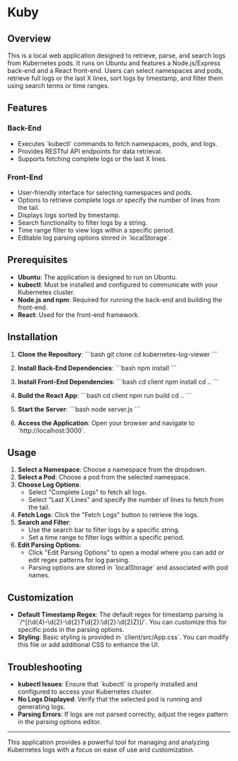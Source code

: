 # Kuby

## Overview

This is a local web application designed to retrieve, parse, and search logs from Kubernetes pods. It runs on Ubuntu and features a Node.js/Express back-end and a React front-end. Users can select namespaces and pods, retrieve full logs or the last X lines, sort logs by timestamp, and filter them using search terms or time ranges.

## Features

### Back-End
- Executes \`kubectl\` commands to fetch namespaces, pods, and logs.
- Provides RESTful API endpoints for data retrieval.
- Supports fetching complete logs or the last X lines.

### Front-End
- User-friendly interface for selecting namespaces and pods.
- Options to retrieve complete logs or specify the number of lines from the tail.
- Displays logs sorted by timestamp.
- Search functionality to filter logs by a string.
- Time range filter to view logs within a specific period.
- Editable log parsing options stored in \`localStorage\`.

## Prerequisites

- **Ubuntu**: The application is designed to run on Ubuntu.
- **kubectl**: Must be installed and configured to communicate with your Kubernetes cluster.
- **Node.js and npm**: Required for running the back-end and building the front-end.
- **React**: Used for the front-end framework.

## Installation

1. **Clone the Repository**:
   \`\`\`bash
   git clone <repository-url>
   cd kubernetes-log-viewer
   \`\`\`

2. **Install Back-End Dependencies**:
   \`\`\`bash
   npm install
   \`\`\`

3. **Install Front-End Dependencies**:
   \`\`\`bash
   cd client
   npm install
   cd ..
   \`\`\`

4. **Build the React App**:
   \`\`\`bash
   cd client
   npm run build
   cd ..
   \`\`\`

5. **Start the Server**:
   \`\`\`bash
   node server.js
   \`\`\`

6. **Access the Application**:
   Open your browser and navigate to \`http://localhost:3000\`.

## Usage

1. **Select a Namespace**: Choose a namespace from the dropdown.
2. **Select a Pod**: Choose a pod from the selected namespace.
3. **Choose Log Options**:
   - Select "Complete Logs" to fetch all logs.
   - Select "Last X Lines" and specify the number of lines to fetch from the tail.
4. **Fetch Logs**: Click the "Fetch Logs" button to retrieve the logs.
5. **Search and Filter**:
   - Use the search bar to filter logs by a specific string.
   - Set a time range to filter logs within a specific period.
6. **Edit Parsing Options**:
   - Click "Edit Parsing Options" to open a modal where you can add or edit regex patterns for log parsing.
   - Parsing options are stored in \`localStorage\` and associated with pod names.

## Customization

- **Default Timestamp Regex**: The default regex for timestamp parsing is \`/^\[(\d{4}-\d{2}-\d{2}T\d{2}:\d{2}:\d{2}Z)\]/\`. You can customize this for specific pods in the parsing options.
- **Styling**: Basic styling is provided in \`client/src/App.css\`. You can modify this file or add additional CSS to enhance the UI.

## Troubleshooting

- **kubectl Issues**: Ensure that \`kubectl\` is properly installed and configured to access your Kubernetes cluster.
- **No Logs Displayed**: Verify that the selected pod is running and generating logs.
- **Parsing Errors**: If logs are not parsed correctly, adjust the regex pattern in the parsing options editor.

---

This application provides a powerful tool for managing and analyzing Kubernetes logs with a focus on ease of use and customization.

